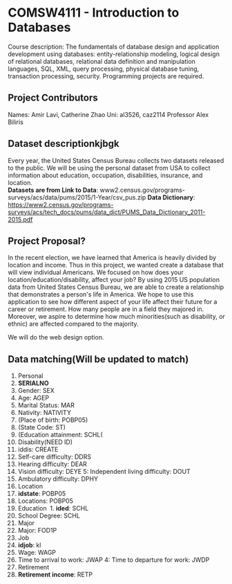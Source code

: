 # COMSW4111 - Introduction to Databases
Course description: The fundamentals of database design and application development using databases: entity-relationship modeling, logical design of relational databases, relational data definition and manipulation languages, SQL, XML, query processing, physical database tuning, transaction processing, security. Programming projects are required.

## Project Contributors
Names: Amir Lavi, Catherine Zhao
Uni: al3526, caz2114
Professor Alex Biliris

## Dataset descriptionkjbgk
Every year, the United States Census Bureau collects two datasets released to the public. We will be using the personal dataset from USA to collect information about education, occupation, disabilities, insurance, and location.  
__Datasets are from Link to Data__: www2.census.gov/programs-surveys/acs/data/pums/2015/1-Year/csv_pus.zip
__Data Dictionary__: https://www2.census.gov/programs-surveys/acs/tech_docs/pums/data_dict/PUMS_Data_Dictionary_2011-2015.pdf


## Project Proposal?
In the recent election, we have learned that America is heavily divided by location and income. Thus in this project, we wanted create a database that will view individual Americans. We focused on how does your location/education/disability, affect your job? By using 2015 US population data from United States Census Bureau, we are able to create a relationship that demonstrates a person's life in America. We hope to use this application to see how different aspect of your life affect their future for a career or retirement. How many people are in a field they majored in. Moreover, we aspire to determine how much minorities(such as disability, or ethnic) are affected compared to the majority.

We will do the web design option.

## Data matching(Will be updated to match)
1. Personal
  1. __SERIALNO__
  2. Gender: SEX
  3. Age: AGEP
  4. Marital Status: MAR
  5. Nativity: NATIVITY
  6. (Place of birth: POBP05)
  7. (State Code: ST)
  8. (Education attainment: SCHL(
2. Disability(NEED ID)
  1. iddis: CREATE
  2. Self-care difficulty: DDRS
  3. Hearing difficulty: DEAR
  4. Vision difficulty: DEYE
  5: Independent living difficulty: DOUT
  6. Ambulatory difficulty: DPHY
3. Location
  1. __idstate__: POBP05
  2. Locations: POBP05
4. Education
  1. __ided__: SCHL
  2. School Degree: SCHL
5. Major
  1. Major: FOD1P
6. Job
  1. __idjob__: kl
  2. Wage: WAGP
  3. Time to arrival to work: JWAP
  4: Time to departure for work: JWDP
7. Retirement
  1. __Retirement income__: RETP
  
 
  
  
  
  

